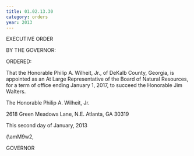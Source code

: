```yaml
---
title: 01.02.13.30
category: orders
year: 2013
---
```

 

EXECUTIVE ORDER

BY THE GOVERNOR:

ORDERED:

That the Honorable Philip A. Wilheit, Jr., of DeKalb County,
Georgia, is appointed as an At Large Representative of the Board of
Natural Resources, for a term of office ending January 1, 2017, to
succeed the Honorable Jim Walters.

The Honorable Philip A. Wilheit, Jr.

2618 Green Meadows Lane, N.E.
Atlanta, GA 30319

This second day of January, 2013

\(\amM9w2,

GOVERNOR

